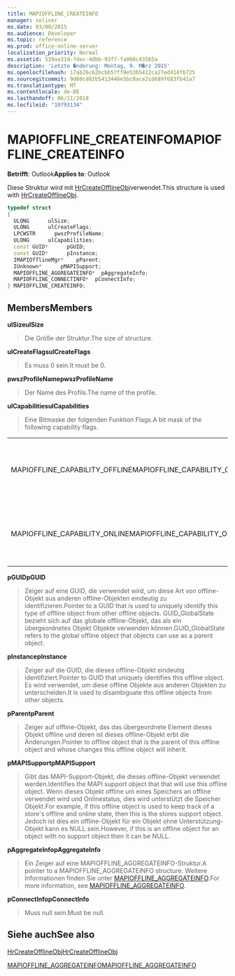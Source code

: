 ```yaml
---
title: MAPIOFFLINE_CREATEINFO
manager: soliver
ms.date: 03/09/2015
ms.audience: Developer
ms.topic: reference
ms.prod: office-online-server
localization_priority: Normal
ms.assetid: 539aa31d-7dec-4dbb-93f7-fa060c43565a
description: 'Letzte �nderung: Montag, 9. M�rz 2015'
ms.openlocfilehash: 17ab26c62bcbb57ff8e53b5412ca27ed414fb725
ms.sourcegitcommit: 9d60cd82b5413446e5bc8ace2cd689f683fb41a7
ms.translationtype: MT
ms.contentlocale: de-DE
ms.lasthandoff: 06/11/2018
ms.locfileid: "19793134"
---
```

# <a name="mapiofflinecreateinfo"></a><span data-ttu-id="0d270-103">MAPIOFFLINE_CREATEINFO</span><span class="sxs-lookup"><span data-stu-id="0d270-103">MAPIOFFLINE_CREATEINFO</span></span>

  
  
<span data-ttu-id="0d270-104">**Betrifft**: Outlook</span><span class="sxs-lookup"><span data-stu-id="0d270-104">**Applies to**: Outlook</span></span> 
  
<span data-ttu-id="0d270-105">Diese Struktur wird mit [HrCreateOfflineObj](hrcreateofflineobj.md)verwendet.</span><span class="sxs-lookup"><span data-stu-id="0d270-105">This structure is used with [HrCreateOfflineObj](hrcreateofflineobj.md).</span></span>
  
```cpp
typedef struct
{
  ULONG      ulSize;
  ULONG      ulCreateFlags;
  LPCWSTR      pwszProfileName;
  ULONG      ulCapabilities;
  const GUID*      pGUID;
  const GUID*      pInstance;
  IMAPIOfflineMgr*    pParent;
  IUnknown*      pMAPISupport;
  MAPIOFFLINE_AGGREGATEINFO*  pAggregateInfo;
  MAPIOFFLINE_CONNECTINFO*  pConnectInfo;
} MAPIOFFLINE_CREATEINFO;
```

## <a name="members"></a><span data-ttu-id="0d270-106">Members</span><span class="sxs-lookup"><span data-stu-id="0d270-106">Members</span></span>

 <span data-ttu-id="0d270-107">**ulSize**</span><span class="sxs-lookup"><span data-stu-id="0d270-107">**ulSize**</span></span>
  
> <span data-ttu-id="0d270-108">Die Größe der Struktur.</span><span class="sxs-lookup"><span data-stu-id="0d270-108">The size of structure.</span></span>
    
 <span data-ttu-id="0d270-109">**ulCreateFlags**</span><span class="sxs-lookup"><span data-stu-id="0d270-109">**ulCreateFlags**</span></span>
  
> <span data-ttu-id="0d270-110">Es muss 0 sein.</span><span class="sxs-lookup"><span data-stu-id="0d270-110">It must be 0.</span></span>
    
 <span data-ttu-id="0d270-111">**pwszProfileName**</span><span class="sxs-lookup"><span data-stu-id="0d270-111">**pwszProfileName**</span></span>
  
> <span data-ttu-id="0d270-112">Der Name des Profils.</span><span class="sxs-lookup"><span data-stu-id="0d270-112">The name of the profile.</span></span>
    
 <span data-ttu-id="0d270-113">**ulCapabilities**</span><span class="sxs-lookup"><span data-stu-id="0d270-113">**ulCapabilities**</span></span>
  
> <span data-ttu-id="0d270-114">Eine Bitmaske der folgenden Funktion Flags.</span><span class="sxs-lookup"><span data-stu-id="0d270-114">A bit mask of the following capability flags.</span></span>
    
|||
|:-----|:-----|
|<span data-ttu-id="0d270-115">MAPIOFFLINE_CAPABILITY_OFFLINE</span><span class="sxs-lookup"><span data-stu-id="0d270-115">MAPIOFFLINE_CAPABILITY_OFFLINE</span></span>  <br/> |<span data-ttu-id="0d270-116">Das offline-Objekt kann Wechsel in den Offlinemodus.</span><span class="sxs-lookup"><span data-stu-id="0d270-116">The offline object is capable of going offline.</span></span>  <br/> |
|<span data-ttu-id="0d270-117">MAPIOFFLINE_CAPABILITY_ONLINE</span><span class="sxs-lookup"><span data-stu-id="0d270-117">MAPIOFFLINE_CAPABILITY_ONLINE</span></span>  <br/> |<span data-ttu-id="0d270-118">Das offline-Objekt kann den Onlinemodus wechseln.</span><span class="sxs-lookup"><span data-stu-id="0d270-118">The offline object is capable of going online.</span></span>  <br/> |
   
 <span data-ttu-id="0d270-119">**pGUID**</span><span class="sxs-lookup"><span data-stu-id="0d270-119">**pGUID**</span></span>
  
> <span data-ttu-id="0d270-120">Zeiger auf eine GUID, die verwendet wird, um diese Art von offline-Objekt aus anderen offline-Objekten eindeutig zu identifizieren.</span><span class="sxs-lookup"><span data-stu-id="0d270-120">Pointer to a GUID that is used to uniquely identify this type of offline object from other offline objects.</span></span> <span data-ttu-id="0d270-121">GUID_GlobalState bezieht sich auf das globale offline-Objekt, das als ein übergeordnetes Objekt Objekte verwenden können.</span><span class="sxs-lookup"><span data-stu-id="0d270-121">GUID_GlobalState refers to the global offline object that objects can use as a parent object.</span></span>
    
 <span data-ttu-id="0d270-122">**pInstance**</span><span class="sxs-lookup"><span data-stu-id="0d270-122">**pInstance**</span></span>
  
> <span data-ttu-id="0d270-123">Zeiger auf die GUID, die dieses offline-Objekt eindeutig identifiziert.</span><span class="sxs-lookup"><span data-stu-id="0d270-123">Pointer to GUID that uniquely identifies this offline object.</span></span> <span data-ttu-id="0d270-124">Es wird verwendet, um diese offline Objekte aus anderen Objekten zu unterscheiden.</span><span class="sxs-lookup"><span data-stu-id="0d270-124">It is used to disambiguate this offline objects from other objects.</span></span>
    
 <span data-ttu-id="0d270-125">**pParent**</span><span class="sxs-lookup"><span data-stu-id="0d270-125">**pParent**</span></span>
  
> <span data-ttu-id="0d270-126">Zeiger auf offline-Objekt, das das übergeordnete Element dieses Objekt offline und deren ist dieses offline-Objekt erbt die Änderungen.</span><span class="sxs-lookup"><span data-stu-id="0d270-126">Pointer to offline object that is the parent of this offline object and whose changes this offline object will inherit.</span></span>
    
 <span data-ttu-id="0d270-127">**pMAPISupport**</span><span class="sxs-lookup"><span data-stu-id="0d270-127">**pMAPISupport**</span></span>
  
>  <span data-ttu-id="0d270-128">Gibt das MAPI-Support-Objekt, die dieses offline-Objekt verwendet werden.</span><span class="sxs-lookup"><span data-stu-id="0d270-128">Identifies the MAPI support object that that will use this offline object.</span></span> <span data-ttu-id="0d270-129">Wenn dieses Objekt offline um eines Speichers an offline verwendet wird und Onlinestatus, dies wird unterstützt die Speicher Objekt.</span><span class="sxs-lookup"><span data-stu-id="0d270-129">For example, if this offline object is used to keep track of a store's offline and online state, then this is the stores support object.</span></span> <span data-ttu-id="0d270-130">Jedoch ist dies ein offline-Objekt für ein Objekt ohne Unterstützung-Objekt kann es NULL sein.</span><span class="sxs-lookup"><span data-stu-id="0d270-130">However, if this is an offline object for an object with no support object then it can be NULL.</span></span> 
    
 <span data-ttu-id="0d270-131">**pAggregateInfo**</span><span class="sxs-lookup"><span data-stu-id="0d270-131">**pAggregateInfo**</span></span>
  
> <span data-ttu-id="0d270-132">Ein Zeiger auf eine MAPIOFFLINE_AGGREGATEINFO-Struktur.</span><span class="sxs-lookup"><span data-stu-id="0d270-132">A pointer to a MAPIOFFLINE_AGGREGATEINFO structure.</span></span> <span data-ttu-id="0d270-133">Weitere Informationen finden Sie unter [MAPIOFFLINE_AGGREGATEINFO](mapioffline_aggregateinfo.md).</span><span class="sxs-lookup"><span data-stu-id="0d270-133">For more information, see [MAPIOFFLINE_AGGREGATEINFO](mapioffline_aggregateinfo.md).</span></span>
    
 <span data-ttu-id="0d270-134">**pConnectInfo**</span><span class="sxs-lookup"><span data-stu-id="0d270-134">**pConnectInfo**</span></span>
  
> <span data-ttu-id="0d270-135">Muss null sein.</span><span class="sxs-lookup"><span data-stu-id="0d270-135">Must be null.</span></span>
    
## <a name="see-also"></a><span data-ttu-id="0d270-136">Siehe auch</span><span class="sxs-lookup"><span data-stu-id="0d270-136">See also</span></span>



[<span data-ttu-id="0d270-137">HrCreateOfflineObj</span><span class="sxs-lookup"><span data-stu-id="0d270-137">HrCreateOfflineObj</span></span>](hrcreateofflineobj.md)
  
[<span data-ttu-id="0d270-138">MAPIOFFLINE_AGGREGATEINFO</span><span class="sxs-lookup"><span data-stu-id="0d270-138">MAPIOFFLINE_AGGREGATEINFO</span></span>](mapioffline_aggregateinfo.md)


